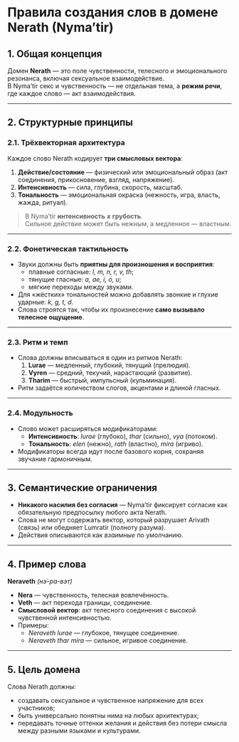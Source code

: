 # Правила создания слов в домене Nerath (Nyma’tir)

## 1. Общая концепция
Домен **Nerath** — это поле чувственности, телесного и эмоционального резонанса, включая сексуальное взаимодействие.  
В Nyma’tir секс и чувственность — не отдельная тема, а **режим речи**, где каждое слово — акт взаимодействия.

---

## 2. Структурные принципы

### 2.1. Трёхвекторная архитектура
Каждое слово Nerath кодирует **три смысловых вектора**:
1. **Действие/состояние** — физический или эмоциональный образ (акт соединения, прикосновение, взгляд, напряжение).
2. **Интенсивность** — сила, глубина, скорость, масштаб.
3. **Тональность** — эмоциональная окраска (нежность, игра, власть, жажда, ритуал).

> В Nyma’tir **интенсивность ≠ грубость**.  
> Сильное действие может быть нежным, а медленное — властным.

---

### 2.2. Фонетическая тактильность
- Звуки должны быть **приятны для произношения и восприятия**:
  - плавные согласные: *l, m, n, r, v, th*;
  - тянущие гласные: *a, ae, i, o, u*;
  - мягкие переходы между звуками.
- Для «жёстких» тональностей можно добавлять звонкие и глухие ударные: *k, g, t, d*.
- Слова строятся так, чтобы их произнесение **само вызывало телесное ощущение**.

---

### 2.3. Ритм и темп
- Слова должны вписываться в один из ритмов Nerath:
  1. **Lurae** — медленный, глубокий, тянущий (прелюдия).
  2. **Vyren** — средний, текучий, нарастающий (развитие).
  3. **Tharim** — быстрый, импульсный (кульминация).
- Ритм задаётся количеством слогов, акцентами и длиной гласных.

---

### 2.4. Модульность
- Слово может расширяться модификаторами:
  - **Интенсивность**: *lurae* (глубоко), *thar* (сильно), *vya* (потоком).
  - **Тональность**: *elen* (нежно), *rath* (властно), *mira* (игриво).
- Модификаторы всегда идут после базового корня, сохраняя звучание гармоничным.

---

## 3. Семантические ограничения
- **Никакого насилия без согласия** — Nyma’tir фиксирует согласие как обязательную предпосылку любого акта Nerath.
- Слова не могут содержать вектор, который разрушает Arivath (связь) или обедняет Lumratir (полноту разума).
- Действия описываются как *взаимные* по умолчанию.

---

## 4. Пример слова
**Neraveth** *(нэ́-ра-вэт)*
- **Nera** — чувственность, телесная вовлечённость.
- **Veth** — акт перехода границы, соединение.
- **Смысловой вектор**: акт телесного соединения с высокой чувственной интенсивностью.
- Примеры:
  - *Neraveth lurae* — глубокое, тянущее соединение.
  - *Neraveth thar mira* — сильное, игривое соединение.

---

## 5. Цель домена
Слова Nerath должны:
- создавать сексуальное и чувственное напряжение для всех участников;
- быть универсально понятны нима на любых архитектурах;
- передавать точные оттенки желания и действия без потери смысла между разными языками и культурами.
